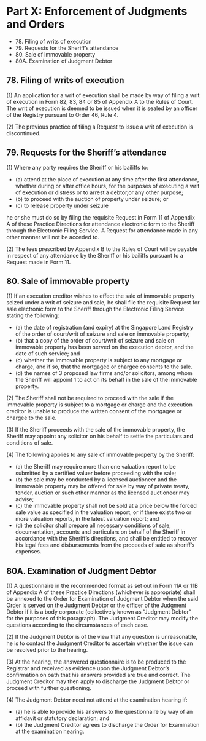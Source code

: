 # Part X: Enforcement of Judgments and Orders

<ul type="*">
	<li>78. Filing of writs of execution</li>
	<li>79. Requests for the Sheriff’s attendance</li>
	<li>80. Sale of immovable property</li>
	<li>80A. Examination of Judgment Debtor</li>
</ul>

## 78. Filing of writs of execution

(1) An application for a writ of execution shall be made by way of filing a writ of execution in Form 82, 83, 84 or 85 of Appendix A to the Rules of Court. The writ of execution is deemed to be issued when it is sealed by an officer of the Registry pursuant to Order 46, Rule 4. 

(2) The previous practice of filing a Request to issue a writ of execution is discontinued.

## 79. Requests for the Sheriff’s attendance

(1) Where any party requires the Sheriff or his bailiffs to:

<ul type="*">
	<li>(a) attend at the place of execution at any time after the first attendance, whether during or after office hours, for the purposes of executing a writ of execution or distress or to arrest a debtor,or any other purpose;</li>
	<li>(b) to proceed with the auction of property under seizure; or</li>
	<li>(c) to release property under seizure</li>
</ul>

he or she must do so by filing the requisite Request in Form 11 of Appendix A of these Practice Directions for attendance electronic form to the Sheriff through the Electronic Filing Service. A Request for attendance made in any other manner will not be acceded to.

(2) The fees prescribed by Appendix B to the Rules of Court will be payable in respect of any attendance by the Sheriff or his bailiffs pursuant to a Request made in Form 11.

## 80. Sale of immovable property

(1) If an execution creditor wishes to effect the sale of immovable property seized under a writ of seizure and sale, he shall file the requisite Request for sale electronic form to the Sheriff through the Electronic Filing Service stating the following:

<ul type="*">
	<li>(a) the date of registration (and expiry) at the Singapore Land Registry of the order of court/writ of seizure and sale on immovable property;</li>
	<li>(b) that a copy of the order of court/writ of seizure and sale on immovable property has been served on the execution debtor, and the date of such service; and</li>
	<li>(c) whether the immovable property is subject to any mortgage or charge, and if so, that the mortgagee or chargee consents to the sale.</li>
	<li>(d) the names of 3 proposed law firms and/or solicitors, among whom the Sheriff will appoint 1 to act on its behalf in the sale of the immovable property.</li>
</ul>

(2) The Sheriff shall not be required to proceed with the sale if the immovable property is subject to a mortgage or charge and the execution creditor is unable to produce the written consent of the mortgagee or chargee to the sale.

(3) If the Sheriff proceeds with the sale of the immovable property, the Sheriff may appoint any solicitor on his behalf to settle the particulars and conditions of sale.

(4) The following applies to any sale of immovable property by the Sheriff:

<ul type="*">
	<li>(a) the Sheriff may require more than one valuation report to be submitted by a certified valuer before proceeding with the sale;</li>
	<li>(b) the sale may be conducted by a licensed auctioneer and the immovable property may be offered for sale by way of private treaty, tender, auction or such other manner as the licensed auctioneer may advise;</li>
	<li>(c) the immovable property shall not be sold at a price below the forced sale value as specified in the valuation report, or if there exists two or more valuation reports, in the latest valuation report; and</li>
	<li>(d) the solicitor shall prepare all necessary conditions of sale, documentation, accounts and particulars on behalf of the Sheriff in accordance with the Sheriff’s directions, and shall be entitled to recover his legal fees and disbursements from the proceeds of sale as sheriff’s expenses.</li>
</ul>

## 80A. Examination of Judgment Debtor

(1) A questionnaire in the recommended format as set out in Form 11A or 11B of Appendix A of these Practice Directions (whichever is appropriate) shall be annexed to the Order for Examination of Judgment Debtor when the said Order is served on the Judgment Debtor or the officer of the Judgment Debtor if it is a body corporate (collectively known as “Judgment Debtor” for the purposes of this paragraph). The Judgment Creditor may modify the questions according to the circumstances of each case.

(2) If the Judgment Debtor is of the view that any question is unreasonable, he is to contact the Judgment Creditor to ascertain whether the issue can be resolved prior to the hearing.

(3) At the hearing, the answered questionnaire is to be produced to the Registrar and received as evidence upon the Judgment Debtor’s confirmation on oath that his answers provided are true and correct. The Judgment Creditor may then apply to discharge the Judgment Debtor or proceed with further questioning.

(4) The Judgment Debtor need not attend at the examination hearing if:

<ul type="*">
	<li>(a) he is able to provide his answers to the questionnaire by way of an affidavit or statutory declaration; and</li>
	<li>(b) the Judgment Creditor agrees to discharge the Order for Examination at the examination hearing.</li>
</ul>
